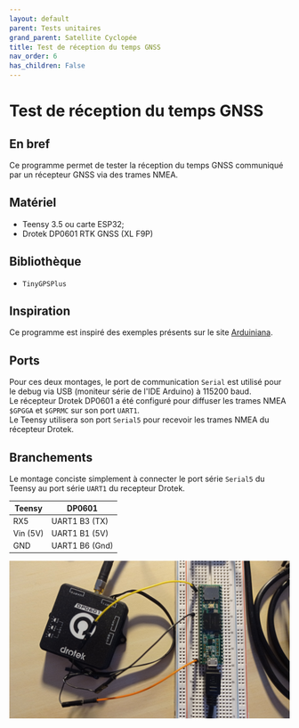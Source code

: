 ```yaml
---
layout: default
parent: Tests unitaires
grand_parent: Satellite Cyclopée
title: Test de réception du temps GNSS
nav_order: 6
has_children: False
---
```


Test de réception du temps GNSS
===============================

## En bref
Ce programme permet de tester la réception du temps GNSS communiqué par un récepteur GNSS via des trames NMEA.

## Matériel
- Teensy 3.5 ou carte ESP32;
- Drotek DP0601 RTK GNSS (XL F9P)

## Bibliothèque
- `TinyGPSPlus`

## Inspiration
Ce programme est inspiré des exemples présents sur le site [Arduiniana](http://arduiniana.org/libraries/tinygpsplus/).

## Ports
Pour ces deux montages, le port de communication `Serial` est utilisé pour le debug via USB (moniteur série de l'IDE Arduino) à 115200 baud. <br>
Le récepteur Drotek DP0601 a été configuré pour diffuser les trames NMEA `$GPGGA` et `$GPRMC` sur son port `UART1`.<br>
Le Teensy utilisera son port `Serial5` pour recevoir les trames NMEA du récepteur Drotek.

## Branchements

Le montage conciste simplement à connecter le port série `Serial5` du Teensy au port série `UART1` du recepteur Drotek.

|Teensy|DP0601|
|------|------|
|RX5|UART1 B3 (TX)|
|Vin (5V)|UART1 B1 (5V)|
|GND|UART1 B6 (Gnd)|

![Montage](../assets/set_up_img/GNSS_test.jpg)

